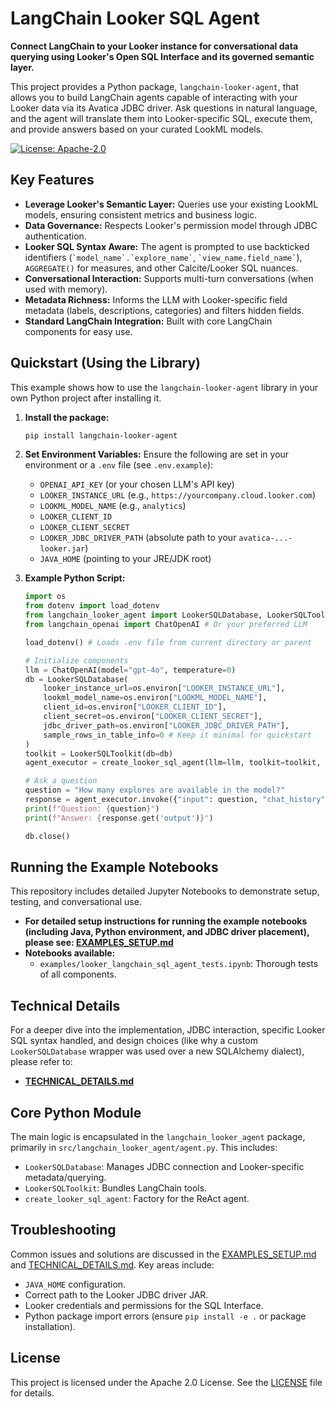 # LangChain Looker SQL Agent

**Connect LangChain to your Looker instance for conversational data querying using Looker's Open SQL Interface and its governed semantic layer.**

This project provides a Python package, `langchain-looker-agent`, that allows you to build LangChain agents capable of interacting with your Looker data via its Avatica JDBC driver. Ask questions in natural language, and the agent will translate them into Looker-specific SQL, execute them, and provide answers based on your curated LookML models.

[![License: Apache-2.0](https://img.shields.io/badge/License-Apache_2.0-blue.svg)](https://opensource.org/licenses/Apache-2.0)

## Key Features

*   **Leverage Looker's Semantic Layer:** Queries use your existing LookML models, ensuring consistent metrics and business logic.
*   **Data Governance:** Respects Looker's permission model through JDBC authentication.
*   **Looker SQL Syntax Aware:** The agent is prompted to use backticked identifiers (`` `model_name`.`explore_name` ``, `` `view_name.field_name` ``), `AGGREGATE()` for measures, and other Calcite/Looker SQL nuances.
*   **Conversational Interaction:** Supports multi-turn conversations (when used with memory).
*   **Metadata Richness:** Informs the LLM with Looker-specific field metadata (labels, descriptions, categories) and filters hidden fields.
*   **Standard LangChain Integration:** Built with core LangChain components for easy use.

## Quickstart (Using the Library)

This example shows how to use the `langchain-looker-agent` library in your own Python project after installing it.

1.  **Install the package:**
    ```bash
    pip install langchain-looker-agent 
    ```
    
2.  **Set Environment Variables:**
    Ensure the following are set in your environment or a `.env` file (see `.env.example`):
    *   `OPENAI_API_KEY` (or your chosen LLM's API key)
    *   `LOOKER_INSTANCE_URL` (e.g., `https://yourcompany.cloud.looker.com`)
    *   `LOOKML_MODEL_NAME` (e.g., `analytics`)
    *   `LOOKER_CLIENT_ID`
    *   `LOOKER_CLIENT_SECRET`
    *   `LOOKER_JDBC_DRIVER_PATH` (absolute path to your `avatica-...-looker.jar`)
    *   `JAVA_HOME` (pointing to your JRE/JDK root)

3.  **Example Python Script:**
    ```python
    import os
    from dotenv import load_dotenv
    from langchain_looker_agent import LookerSQLDatabase, LookerSQLToolkit, create_looker_sql_agent
    from langchain_openai import ChatOpenAI # Or your preferred LLM

    load_dotenv() # Loads .env file from current directory or parent

    # Initialize components
    llm = ChatOpenAI(model="gpt-4o", temperature=0)
    db = LookerSQLDatabase(
        looker_instance_url=os.environ["LOOKER_INSTANCE_URL"],
        lookml_model_name=os.environ["LOOKML_MODEL_NAME"],
        client_id=os.environ["LOOKER_CLIENT_ID"],
        client_secret=os.environ["LOOKER_CLIENT_SECRET"],
        jdbc_driver_path=os.environ["LOOKER_JDBC_DRIVER_PATH"],
        sample_rows_in_table_info=0 # Keep it minimal for quickstart
    )
    toolkit = LookerSQLToolkit(db=db)
    agent_executor = create_looker_sql_agent(llm=llm, toolkit=toolkit, verbose=False)

    # Ask a question
    question = "How many explores are available in the model?"
    response = agent_executor.invoke({"input": question, "chat_history": []})
    print(f"Question: {question}")
    print(f"Answer: {response.get('output')}")
    
    db.close()
    ```

## Running the Example Notebooks

This repository includes detailed Jupyter Notebooks to demonstrate setup, testing, and conversational use.

*   **For detailed setup instructions for running the example notebooks (including Java, Python environment, and JDBC driver placement), please see: [EXAMPLES_SETUP.md](./EXAMPLES_SETUP.md)**
*   **Notebooks available:**
    *   `examples/looker_langchain_sql_agent_tests.ipynb`: Thorough tests of all components.

## Technical Details

For a deeper dive into the implementation, JDBC interaction, specific Looker SQL syntax handled, and design choices (like why a custom `LookerSQLDatabase` wrapper was used over a new SQLAlchemy dialect), please refer to:
*   **[TECHNICAL_DETAILS.md](./TECHNICAL_DETAILS.md)**

## Core Python Module

The main logic is encapsulated in the `langchain_looker_agent` package, primarily in `src/langchain_looker_agent/agent.py`. This includes:
*   `LookerSQLDatabase`: Manages JDBC connection and Looker-specific metadata/querying.
*   `LookerSQLToolkit`: Bundles LangChain tools.
*   `create_looker_sql_agent`: Factory for the ReAct agent.

## Troubleshooting

Common issues and solutions are discussed in the [EXAMPLES_SETUP.md](./EXAMPLES_SETUP.md) and [TECHNICAL_DETAILS.md](./TECHNICAL_DETAILS.md). Key areas include:
*   `JAVA_HOME` configuration.
*   Correct path to the Looker JDBC driver JAR.
*   Looker credentials and permissions for the SQL Interface.
*   Python package import errors (ensure `pip install -e .` or package installation).

## License
This project is licensed under the Apache 2.0 License. See the [LICENSE](./LICENSE) file for details.
